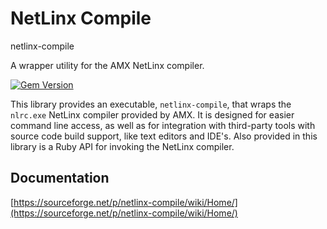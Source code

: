 # NetLinx Compile

netlinx-compile

A wrapper utility for the AMX NetLinx compiler.

[![Gem Version](https://badge.fury.io/rb/netlinx-compile.png)](http://badge.fury.io/rb/netlinx-compile)

This library provides an executable, `netlinx-compile`, that wraps the `nlrc.exe` NetLinx compiler provided by AMX. It is designed for easier command line access, as well as for integration with third-party tools with source code build support, like text editors and IDE's. Also provided in this library is a Ruby API for invoking the NetLinx compiler.


## Documentation

[https://sourceforge.net/p/netlinx-compile/wiki/Home/](https://sourceforge.net/p/netlinx-compile/wiki/Home/)
